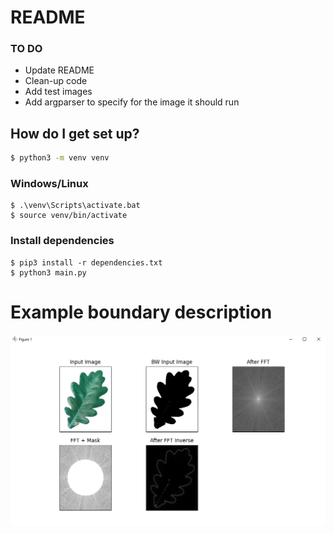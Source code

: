 # README #

### TO DO ###
- Update README
- Clean-up code
- Add test images
- Add argparser to specify for the image it should run

## How do I get set up? ##

```bash
$ python3 -m venv venv
```
### Windows/Linux
```
$ .\venv\Scripts\activate.bat
$ source venv/bin/activate
```

### Install dependencies
```
$ pip3 install -r dependencies.txt
$ python3 main.py
```

# Example boundary description
![Screenshot](./imgs/output.png)
